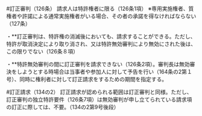 # 

#訂正審判（126条）
請求人は特許権者に限る（126条1項）
※専用実施権者、質権者や許諾による通常実施権者がいる場合、その者の承諾を得なければならない（127条）

・**訂正審判は、特許権の消滅後においても、請求することができる。ただし、特許が取消決定により取り消され、又は特許無効審判により無効にされた後は、この限りでない（126条８項）


・**特許無効審判の間に訂正審判を請求できない（126条2項）。審判長は無効審決をしようとする時場合は当事者や参加人に対して予告を行い（164条の2第１号）、同時に権利者に対して訂正請求をするための期間を指定する。

#訂正請求（134の2）
訂正請求が認められる範囲は訂正審判と同様。ただし、訂正審判の独立特許要件（126条7項）は無効審判が申し立てられている請求項の訂正に際しては、不要。（134の2第9号後段）





